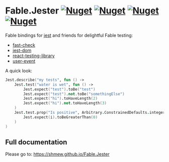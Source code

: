# Fable.Jester [![Nuget](https://img.shields.io/nuget/v/Fable.Jester.svg?maxAge=0&colorB=brightgreen&label=Fable.Jester)](https://www.nuget.org/packages/Fable.Jester) [![Nuget](https://img.shields.io/nuget/v/Fable.ReactTestingLibrary.svg?maxAge=0&colorB=brightgreen&label=Fable.ReactTestingLibrary)](https://www.nuget.org/packages/Fable.ReactTestingLibrary) [![Nuget](https://img.shields.io/nuget/v/Fable.FastCheck.svg?maxAge=0&colorB=brightgreen&label=Fable.FastCheck)](https://www.nuget.org/packages/Fable.FastCheck) [![Nuget](https://img.shields.io/nuget/v/Fable.FastCheck.Jest.svg?maxAge=0&colorB=brightgreen&label=Fable.FastCheck.Jest)](https://www.nuget.org/packages/Fable.FastCheck.Jest)

Fable bindings for [jest](https://github.com/facebook/jest) and friends for delightful Fable testing:
 * [fast-check](https://github.com/dubzzz/fast-check)
 * [jest-dom](https://github.com/testing-library/jest-dom)
 * [react-testing-library](https://github.com/testing-library/react-testing-library)
 * [user-event](https://github.com/testing-library/user-event)

A quick look:

```fsharp
Jest.describe("my tests", fun () ->
    Jest.test("water is wet", fun () ->
        Jest.expect("test").toBe("test")
        Jest.expect("test").not.toBe("somethingElse")
        Jest.expect("hi").toHaveLength(2)
        Jest.expect("hi").not.toHaveLength(3)
    )
    Jest.test.prop("Is positive", Arbitrary.ConstrainedDefaults.integer(1,100), fun i ->
        Jest.expect(i).toBeGreaterThan(0)
    )
)
```

## Full documentation
Please go to: https://shmew.github.io/Fable.Jester
